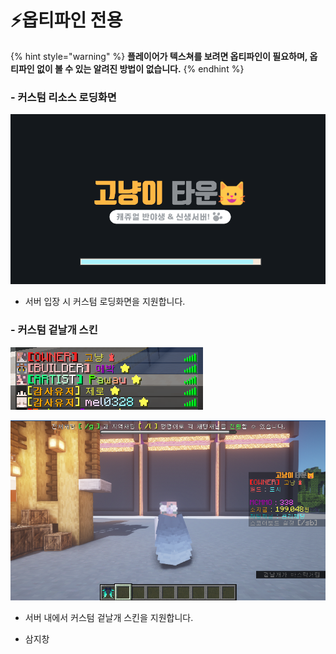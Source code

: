 # ⚡옵티파인 전용

{% hint style="warning" %}
**플레이어가 텍스쳐를 보려면 옵티파인이 필요하며, 옵티파인 없이 볼 수 있는 알려진 방법이 없습니다.**&#x20;
{% endhint %}

### - 커스텀 리소스 로딩화면

![](../../.gitbook/assets/image.png)

* 서버 입장 시 커스텀 로딩화면을 지원합니다.

### - 커스텀 겉날개 스킨

![커스텀 겉날개 스킨 (사이버 겉날개)](<../../.gitbook/assets/image (4).png>)

![기존 겉날개](<../../.gitbook/assets/image (2).png>)

* 서버 내에서 커스텀 겉날개 스킨을 지원합니다.&#x20;



* 삼지창&#x20;







